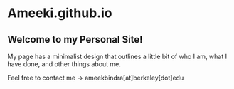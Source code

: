 # Ameeki.github.io
## Welcome to my Personal Site! 
My page has a minimalist design that outlines a little bit of 
who I am, what I have done, and other things about me.

Feel free to contact me -> ameekbindra[at]berkeley[dot]edu
